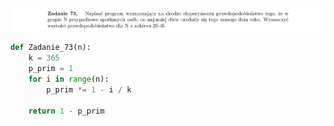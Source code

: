 ![Zadanie 73](../../srt/zbior_zadan/73.png)
```python
def Zadanie_73(n):
    k = 365
    p_prim = 1
    for i in range(n):
        p_prim *= 1 - i / k

    return 1 - p_prim



```